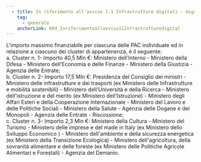 ```yaml
---
  - title: In riferimento all'avviso 1.1 Infrastrutture digitali - migrazione PSN - PAC Pilota, è possibile accedere al finanziamento in caso di realizzazione delle attività, con l'ausilio di fondi pubblici,nazionali, regionali o europei prima della pubblicazione dell'Avviso riferito alla Misura 1.1?
    tag:
      - generale
    anchorLink: 004_Inriferimentoallavviso11Infrastrutturedigital
---
```


L’importo massimo finanziabile per ciascuna delle PAC individuate ed in relazione a ciascuno dei cluster di appartenenza, è il seguente:<br> a. Cluster n. 1- Importo 40,5 Mln €: Ministero dell’Interno - Ministero della Difesa - Ministero dell’Economia e delle Finanze - Ministero della Giustizia - Agenzia delle Entrate;<br> b. Cluster n. 2- Importo 17,5 Mln €: Presidenza del Consiglio dei ministri - Ministero delle infrastrutture e dei trasporti (ex Ministero delle Infrastrutture e mobilità sostenibili) - Ministero dell’Università e della Ricerca - Ministero dell'istruzione e del merito (ex Ministero dell’Istruzione) - Ministero degli Affari Esteri e della Cooperazione Internazionale - Ministero del Lavoro e delle Politiche Sociali - Ministero della Salute - Agenzia delle Dogane e dei Monopoli - Agenzia delle Entrate - Riscossione;<br> c. Cluster n. 3- Importo 2,3 Mln €: Ministero della Cultura - Ministero del Turismo - Ministero delle imprese e del made in Italy (ex Ministero dello Sviluppo Economico ) - Ministero dell'ambiente e della sicurezza energetica (ex Ministero della Transizione Ecologica) - Ministero dell'agricoltura, della sovranità alimentare e delle foreste (ex Ministero delle Politiche Agricole Alimentari e Forestali) - Agenzia del Demanio.
